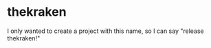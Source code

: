 thekraken
=========

I only wanted to create a project with this name, so I can say "release thekraken!"
